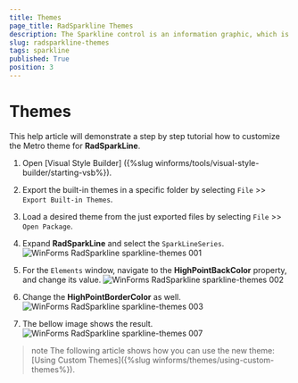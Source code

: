 ```yaml
---
title: Themes
page_title: RadSparkline Themes
description: The Sparkline control is an information graphic, which is characterized by small size, excellent performance
slug: radsparkline-themes
tags: sparkline
published: True
position: 3
---
```


# Themes

This help article will demonstrate a step by step tutorial how to customize the Metro theme for __RadSparkLine__.

1. Open [Visual Style Builder] ({%slug winforms/tools/visual-style-builder/starting-vsb%}).
2. Export the built-in themes in a specific folder by selecting `File` >> `Export Built-in Themes`.
3. Load a desired theme from the just exported files by selecting `File` >> `Open Package`.
4. Expand **RadSparkLine** and select the `SparkLineSeries`. 
   ![WinForms RadSparkline sparkline-themes 001](images/sparkline-themes001.png)

5. For the `Elements` window, navigate to the __HighPointBackColor__ property, and change its value.
   ![WinForms RadSparkline sparkline-themes 002](images/sparkline-themes002.png)

6. Change the __HighPointBorderColor__ as well.
   ![WinForms RadSparkline sparkline-themes 003](images/sparkline-themes003.png)

7.  The bellow image shows the result.
   ![WinForms RadSparkline sparkline-themes 007](images/sparkline-themes004.png)

>note The following article shows how you can use the new theme: [Using Custom Themes]({%slug winforms/themes/using-custom-themes%}).



